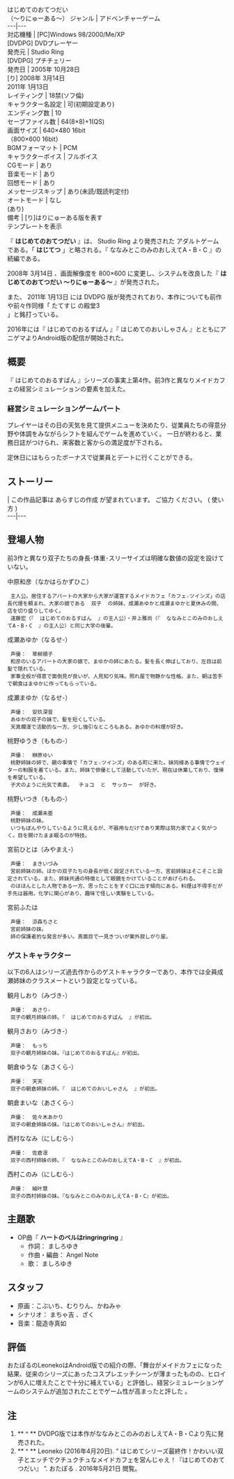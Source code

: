 はじめてのおてつだい  
（〜りにゅーある〜）  ジャンル  |  アドベンチャーゲーム   
---|---  
対応機種  |  [PC]Windows 98/2000/Me/XP   
[DVDPG]  DVDプレーヤー  
発売元  |  Studio Ring    
[DVDPG]  プチチェリー  
発売日  |  2005年  10月28日    
[り]  2008年  3月14日  
2011年  1月13日  
レイティング  |  18禁(ソフ倫)   
キャラクター名設定  |  可(初期設定あり)   
エンディング数  |  10   
セーブファイル数  |  64(8×8)+1(QS)   
画面サイズ  |  640×480 16bit   
（800×600 16bit）  
BGMフォーマット  |  PCM   
キャラクターボイス  |  フルボイス   
CGモード  |  あり   
音楽モード  |  あり   
回想モード  |  あり   
メッセージスキップ  |  あり(未読/既読判定付)   
オートモード  |  なし   
(あり)  
備考  |  [り]はりにゅーある版を表す   
テンプレートを表示  
  
『 **はじめてのおてつだい** 』は、  Studio Ring  より発売された  アダルトゲーム  である。「 **はじてつ** 」と略される。『
ななみとこのみのおしえてA・B・C  』の続編である。

2008年  3月14日  、画面解像度を 800×600 に変更し、システムを改良した『 **はじめてのおてつだい 〜りにゅーある〜** 』が発売された。

また、  2011年  1月13日  には  DVDPG  版が発売されており、本作についても前作や前々作同様「  たてすじ  の殿堂3  
」と銘打っている。

2016年には『  はじめてのおるすばん  』『  はじめてのおいしゃさん  』とともにアニゲマよりAndroid版の配信が開始された。

##  概要  

『  はじめてのおるすばん  』シリーズの事実上第4作。前3作と異なりメイドカフェの経営シミュレーションの要素を加えた。

###  経営シミュレーションゲームパート  

プレイヤーはその日の天気を見て提供メニューを決めたり、従業員たちの得意分野や体調をみながらシフトを組んでゲームを進めていく。
一日が終わると、業務日誌がつけられ、来客数と客からの満足度が下される。

定休日にはもらったボーナスで従業員とデートに行くことができる。

##  ストーリー  

|  この作品記事は  あらすじの作成  が望まれています。  ご協力  ください。  (  使い方  )  
---|---  
  
##  登場人物  

前3作と異なり双子たちの身長･体重･スリーサイズは明確な数値の設定を設けていない。

中原和彦（なかはらかずひこ）

     主人公。居住するアパートの大家から大家が運営するメイドカフェ「カフェ☆ツインズ」の店長代理を頼まれ、大家の娘である  双子  の姉妹、成瀬あゆかと成瀬まゆかと夏休みの間、店を切り盛りしてゆく。 
     遠藤宏（『  はじめてのおるすばん  』の主人公）・井上雅尚（『  ななみとこのみのおしえてA・B・C  』の主人公）と同じ大学の後輩。 
成瀬あゆか（なるせ-）

     声優：  草柳順子 
     和彦のいるアパートの大家の娘で、まゆかの姉にあたる。髪を長く伸ばしており、左目は前髪で隠れている。 
     家事全般が得意で面倒見が良いが、人見知り気味。照れ屋で物静かな性格。また、朝は苦手で朝食はまゆかに作ってもらっている。 
成瀬まゆか（なるせ-）

     声優：  安玖深音 
     あゆかの双子の妹で、髪を短くしている。 
     天真爛漫で活動的な一方、少し強引なところもある。あゆかの料理が好き。 
桃野ゆうき（ももの-）

     声優：  榊原ゆい 
     桃野姉妹の姉で、親の事情で「カフェ☆ツインズ」のある町に来た。妹同様ある事情でウェイターの制服を着ている。また、姉妹で俳優として活動していたが、現在は休業しており、復帰を希望している。 
     子犬のように元気で素直。  チョコ  と  サッカー  が好き。 
桃野いつき（ももの-）

     声優：  成瀬未亜 
     桃野姉妹の妹。 
     いつもぼんやりしているように見えるが、不器用なだけであり実際は努力家でよく気がつく。目を開けたまま眠るのが特技。 
宮前ひとは（みやまえ-）

     声優：  まきいづみ 
     宮前姉妹の姉。ほかの双子たちの身長が低く設定されている一方、宮前姉妹はそこそこと設定されている。また、姉妹共通の特徴として眼鏡をかけていることがあげられる。 
     のほほんとした人物である一方、思ったことをすぐ口に出す傾向にある。料理は不得手だが手先は器用。化学に関心があり、趣味で怪しい実験をしている。 
宮前ふたは

     声優：  涼森ちさと 
     宮前姉妹の妹。 
     姉の保護者的な発言が多い。真面目で一見きついが案外寂しがり屋。 

###  ゲストキャラクター  

以下の6人はシリーズ過去作からのゲストキャラクターであり、本作では全員成瀬姉妹のクラスメートという設定となっている。

観月しおり（みづき-）

     声優：  あさり☆ 
     双子の観月姉妹の姉。『  はじめてのおるすばん  』が初出。 
観月さおり（みづき-）

     声優：  もっち 
     双子の観月姉妹の妹。『はじめてのおるすばん』が初出。 
朝倉ゆうな（あさくら-）

     声優：  天天 
     双子の朝倉姉妹の姉。『  はじめてのおいしゃさん  』が初出。 
朝倉まいな（あさくら-）

     声優：  佐々木あかり 
     双子の朝倉姉妹の妹。『はじめてのおいしゃさん』が初出。 
西村ななみ（にしむら-）

     声優：  佐倉凛 
     双子の西村姉妹の姉。『  ななみとこのみのおしえてA・B・C  』が初出。 
西村このみ（にしむら-）

     声優：  紬叶慧 
     双子の西村姉妹の妹。『ななみとこのみのおしえてA・B・C』が初出。 

##  主題歌  

  * OP曲『 **ハートのベルはringringring** 』 
    * 作詞：  ましろゆき 
    * 作曲・編曲：  Angel Note 
    * 歌：  ましろゆき 

##  スタッフ  

  * 原画：こぶいち、むりりん、かねみゃ 
  * シナリオ：  まちゃ吉  、ざく 
  * 音楽：龍造寺真如 

  

##  評価  

おたぽるのLeonekoはAndroid版での紹介の際、「舞台がメイドカフェになった結果、従来のシリーズにあったコスプレエッチシーンが薄まったものの、ヒロインが6人に増えたことで十分に補えている」と評価し、経営シミュレーションゲームのシステムが追加されたことでゲーム性が高まったと評した
  。

  

##  注  

  1. ** ^  ** DVDPG版では本作がななみとこのみのおしえてA・B・Cより先に発売された。 
  2. ** ^  ** Leoneko (2016年4月20日). “  はじめてシリーズ最終作！かわいい双子とエッチでクチュクチュなメイドカフェを営んじゃえ！『はじめてのおてつだい』  ”.  おたぽる  .  2016年5月21日  閲覧。 


